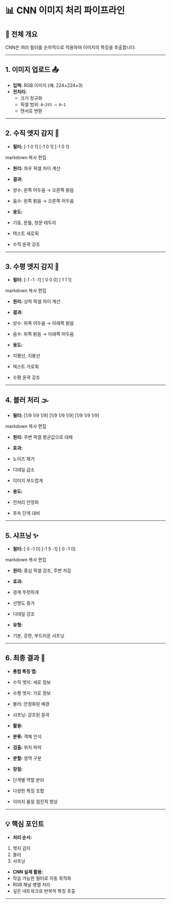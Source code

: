 # 📊 CNN 이미지 처리 파이프라인

## 🔄 전체 개요
CNN은 여러 필터를 순차적으로 적용하여 이미지의 특징을 추출합니다.

---

## 1. 이미지 업로드 📤

- **입력:** RGB 이미지 (예: 224×224×3)  
- **전처리:**
  - 크기 정규화
  - 픽셀 범위: `0~255 → 0~1`
  - 텐서로 변환

---

## 2. 수직 엣지 감지 📏

- **필터:**
[-1 0 1]
[-1 0 1]
[-1 0 1]

markdown
복사
편집

- **원리:** 좌우 픽셀 차이 계산  
- **결과:**
- 양수: 왼쪽 어두움 → 오른쪽 밝음  
- 음수: 왼쪽 밝음 → 오른쪽 어두움

- **용도:**
- 기둥, 문틀, 창문 테두리
- 텍스트 세로획
- 수직 윤곽 강조

---

## 3. 수평 엣지 감지 📐

- **필터:**
[-1 -1 -1]
[ 0 0 0]
[ 1 1 1]

markdown
복사
편집

- **원리:** 상하 픽셀 차이 계산  
- **결과:**
- 양수: 위쪽 어두움 → 아래쪽 밝음  
- 음수: 위쪽 밝음 → 아래쪽 어두움

- **용도:**
- 지평선, 지붕선
- 텍스트 가로획
- 수평 윤곽 강조

---

## 4. 블러 처리 🌫️

- **필터:**
[1/9 1/9 1/9]
[1/9 1/9 1/9]
[1/9 1/9 1/9]

markdown
복사
편집

- **원리:** 주변 픽셀 평균값으로 대체  
- **효과:**
- 노이즈 제거
- 디테일 감소
- 이미지 부드럽게

- **용도:**
- 전처리 안정화
- 후속 단계 대비

---

## 5. 샤프닝 ✨

- **필터:**
[ 0 -1 0]
[-1 5 -1]
[ 0 -1 0]

markdown
복사
편집

- **원리:** 중심 픽셀 강조, 주변 차감  
- **효과:**
- 경계 뚜렷하게
- 선명도 증가
- 디테일 강조

- **유형:**
- 기본, 강한, 부드러운 샤프닝

---

## 6. 최종 결과 🎯

- **통합 특징 맵:**
- 수직 엣지: 세로 정보
- 수평 엣지: 가로 정보
- 블러: 안정화된 배경
- 샤프닝: 강조된 윤곽

- **활용:**
- **분류:** 객체 인식
- **검출:** 위치 파악
- **분할:** 영역 구분

- **장점:**
- 단계별 역할 분리
- 다양한 특징 조합
- 이미지 품질 점진적 향상

---

## 💡 핵심 포인트

- **처리 순서:**
1. 엣지 감지  
2. 블러  
3. 샤프닝

- **CNN 실제 활용:**
- 학습 가능한 필터로 자동 최적화
- RGB 채널 병렬 처리
- 깊은 네트워크로 반복적 특징 추출

---
